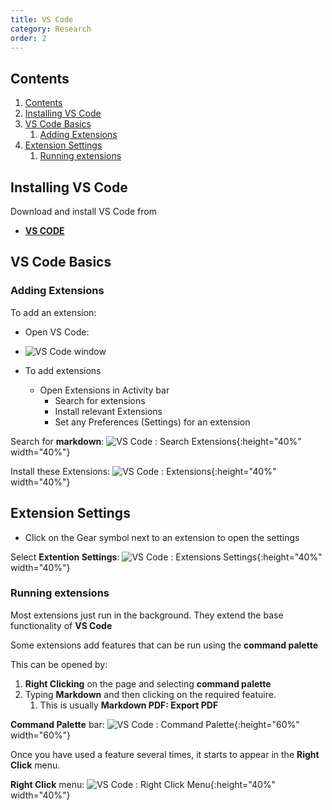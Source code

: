 ```yaml
---
title: VS Code
category: Research
order: 2
---
```


## Contents
1. [Contents](#contents)
2. [Installing VS Code](#installing-vs-code)
3. [VS Code Basics](#vs-code-basics)
   1. [Adding Extensions](#adding-extensions)
4. [Extension Settings](#extension-settings)
   1. [Running extensions](#running-extensions)

## Installing VS Code
Download and install VS Code from
- **[VS CODE](https://code.visualstudio.com)**

## VS Code Basics



### Adding Extensions
To add an extension:
- Open VS Code:
- ![VS Code window](https://scotentsd.github.io/tutorials/images/vscode.png)




- To add extensions
  - Open Extensions in Activity bar
    - Search for extensions
    - Install relevant Extensions
    - Set any Preferences (Settings) for an extension


Search for **markdown**:
![VS Code : Search Extensions](https://scotentsd.github.io/tutorials/images/extensionsearch.png){:height="40%" width="40%"}

Install these Extensions: 
![VS Code : Extensions](https://scotentsd.github.io/tutorials/images/installed.png){:height="40%" width="40%"}

## Extension Settings
- Click on the Gear symbol next to an extension to open the settings 

Select **Extention Settings**:
![VS Code : Extensions Settings](https://scotentsd.github.io/tutorials/images/extensionsettings.png){:height="40%" width="40%"}

### Running extensions

Most extensions just run in the background. They extend the base functionality of **VS Code**

Some extensions add features that can be run using the **command palette**

This can be opened by:
1. **Right Clicking** on the page and selecting **command palette**
2. Typing **Markdown** and then clicking on the required featuire.
   1. This is usually **Markdown PDF: Export PDF**

**Command Palette** bar:
![VS Code :  Command Palette](https://scotentsd.github.io/tutorials/images/commandpalette.png){:height="60%" width="60%"}


Once you have used a feature several times, it starts to appear in the **Right Click** menu. 

**Right Click** menu:
![VS Code : Right Click Menu](https://scotentsd.github.io/tutorials/images/rightclick.png){:height="40%" width="40%"}


